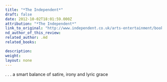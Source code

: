 ```yaml
---
title: "*The Independent*"
draft: false
date: 2012-10-02T18:01:59.000Z
attribution: "*The Independent*"
link_to_original: "http://www.independent.co.uk/arts-entertainment/books/reviews/the-city-and-the-mountains-by-eccedila-de-que237roz-980033.html"
nd_author_of_this_review:
related_author: .md
related_books:

description:
weight:
layout: none
---
```

. . . a smart balance of satire, irony and lyric grace

